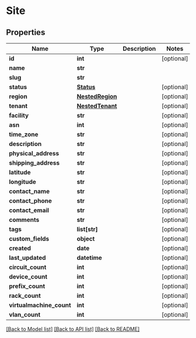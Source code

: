 # Site

## Properties
Name | Type | Description | Notes
------------ | ------------- | ------------- | -------------
**id** | **int** |  | [optional] 
**name** | **str** |  | 
**slug** | **str** |  | 
**status** | [**Status**](Status.md) |  | [optional] 
**region** | [**NestedRegion**](NestedRegion.md) |  | [optional] 
**tenant** | [**NestedTenant**](NestedTenant.md) |  | [optional] 
**facility** | **str** |  | [optional] 
**asn** | **int** |  | [optional] 
**time_zone** | **str** |  | [optional] 
**description** | **str** |  | [optional] 
**physical_address** | **str** |  | [optional] 
**shipping_address** | **str** |  | [optional] 
**latitude** | **str** |  | [optional] 
**longitude** | **str** |  | [optional] 
**contact_name** | **str** |  | [optional] 
**contact_phone** | **str** |  | [optional] 
**contact_email** | **str** |  | [optional] 
**comments** | **str** |  | [optional] 
**tags** | **list[str]** |  | [optional] 
**custom_fields** | **object** |  | [optional] 
**created** | **date** |  | [optional] 
**last_updated** | **datetime** |  | [optional] 
**circuit_count** | **int** |  | [optional] 
**device_count** | **int** |  | [optional] 
**prefix_count** | **int** |  | [optional] 
**rack_count** | **int** |  | [optional] 
**virtualmachine_count** | **int** |  | [optional] 
**vlan_count** | **int** |  | [optional] 

[[Back to Model list]](../README.md#documentation-for-models) [[Back to API list]](../README.md#documentation-for-api-endpoints) [[Back to README]](../README.md)



